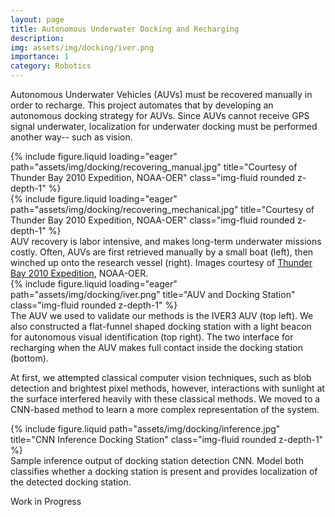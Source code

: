 ```yaml
---
layout: page
title: Autonomous Underwater Docking and Recharging
description:
img: assets/img/docking/iver.png
importance: 1
category: Robotics
---
```


Autonomous Underwater Vehicles (AUVs) must be recovered manually in order to recharge. This project automates that by developing an autonomous docking strategy for AUVs. Since AUVs cannot receive GPS signal underwater, localization for underwater docking must be performed another way-- such as vision.

<div class="row justify-content-around">
    <div class="col-sm mt-3 mt-md-0">
        {% include figure.liquid loading="eager" path="assets/img/docking/recovering_manual.jpg" title="Courtesy of Thunder Bay 2010 Expedition, NOAA-OER" class="img-fluid rounded z-depth-1" %}
    </div>
    <div class="col-sm mt-3 mt-md-0">
        {% include figure.liquid loading="eager" path="assets/img/docking/recovering_mechanical.jpg" title="Courtesy of Thunder Bay 2010 Expedition, NOAA-OER" class="img-fluid rounded z-depth-1" %}
    </div>
</div>
<div class="caption">
    AUV recovery is labor intensive, and makes long-term underwater missions costly. Often, AUVs are first retrieved manually by a small boat (left), then winched up onto the research vessel (right). Images courtesy of <a href="https://oceanexplorer.noaa.gov/explorations/10thunderbay/background/recovering/recovering.html" target="_blank">Thunder Bay 2010 Expedition</a>, NOAA-OER.
</div>

<div class="row">
    <div class="col-sm mt-3 mt-md-0">
        {% include figure.liquid loading="eager" path="assets/img/docking/iver.png" title="AUV and Docking Station" class="img-fluid rounded z-depth-1" %}
    </div>
</div>
<div class="caption">
    The AUV we used to validate our methods is the IVER3 AUV (top left). We also constructed a flat-funnel shaped docking station with a light beacon for autonomous visual identification (top right). The two interface for recharging when the AUV makes full contact inside the docking station (bottom).
</div>

At first, we attempted classical computer vision techniques, such as blob detection and brightest pixel methods, however, interactions with sunlight at the surface interfered heavily with these classical methods. We moved to a CNN-based method to learn a more complex representation of the system.

<div class="row justify-content-sm-center">
    <div class="col-sm-8 mt-3 mt-md-0">
        {% include figure.liquid path="assets/img/docking/inference.jpg" title="CNN Inference Docking Station" class="img-fluid rounded z-depth-1" %}
    </div>
</div>
<div class="caption">
    Sample inference output of docking station detection CNN. Model both classifies whether a docking station is present and provides localization of the detected docking station.
</div>

Work in Progress
